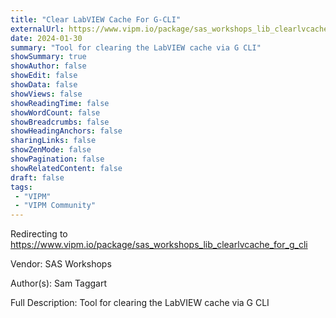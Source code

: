 ```yaml
---
title: "Clear LabVIEW Cache For G-CLI"
externalUrl: https://www.vipm.io/package/sas_workshops_lib_clearlvcache_for_g_cli
date: 2024-01-30
summary: "Tool for clearing the LabVIEW cache via G CLI"
showSummary: true
showAuthor: false
showEdit: false
showData: false
showViews: false
showReadingTime: false
showWordCount: false
showBreadcrumbs: false
showHeadingAnchors: false
sharingLinks: false
showZenMode: false
showPagination: false
showRelatedContent: false
draft: false
tags:
 - "VIPM"
 - "VIPM Community"
---
```


Redirecting to https://www.vipm.io/package/sas_workshops_lib_clearlvcache_for_g_cli

Vendor: SAS Workshops

Author(s): Sam Taggart
 
Full Description:
Tool for clearing the LabVIEW cache via G CLI
